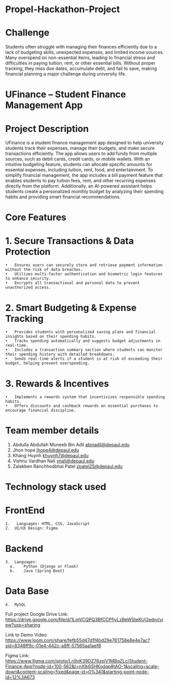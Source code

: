 # Propel-Hackathon-Project

# Challenge 
Students often struggle with managing their finances efficiently due to a lack of budgeting skills, unexpected expenses, and limited income sources. Many overspend on non-essential items, leading to financial stress and difficulties in paying tuition, rent, or other essential bills. Without proper tracking, they miss due dates, accumulate debt, and fail to save, making financial planning a major challenge during university life.


# UFinance – Student Finance Management App
# Project Description
  UFinance is a student finance management app designed to help university students track their expenses, manage their budgets, and make secure transactions efficiently. The app allows users to add funds from multiple sources, such as debit cards, credit cards, or mobile wallets. With an intuitive budgeting feature, students can allocate specific amounts for essential expenses, including tuition, rent, food, and entertainment.
  To simplify financial management, the app includes a bill payment feature that enables students to pay tuition fees, rent, and other recurring expenses directly from the platform. Additionally, an AI-powered assistant helps students create a personalized monthly budget by analyzing their spending habits and providing smart financial recommendations.

# Core Features
# 1. Secure Transactions & Data Protection
    •	Ensures users can securely store and retrieve payment information without the risk of data breaches.
    •	Utilizes multi-factor authentication and biometric login features to enhance security.
    •	Encrypts all transactional and personal data to prevent unauthorized access.
# 2. Smart Budgeting & Expense Tracking
    •	Provides students with personalized saving plans and financial insights based on their spending habits.
    •	Tracks spending automatically and suggests budget adjustments in real-time.
    •	Includes a transaction summary section where students can monitor their spending history with detailed breakdowns.
    •	Sends real-time alerts if a student is at risk of exceeding their budget, helping prevent overspending.
# 3. Rewards & Incentives
    •	Implements a rewards system that incentivizes responsible spending habits.
    •	Offers discounts and cashback rewards on essential purchases to encourage financial discipline.


# Team member details
1.	Abdulla Abdullah Muneeb Bin Adil
    abinadil@depaul.edu
2.	Jhon hope
    jhope4@depaul.edu
3.	Khang Huynh
    khuynh7@depaul.edu
4.	Vishnu Vardhan Nali
    vnali@depaul.edu
5.	Zalakben Ranchhodbhai Patel
    zpatel25@depaul.edu

# Technology stack used
# FrontEnd
    1.	 Languages: HTML, CSS, JavaScript
    2.	UI/UX Design: Figma
# Backend 
    3.	Languages:
      a.	Python (Django or Flask)
      b.	Java (Spring Boot)
# Data Base
    4.	MySQL


Full project Google Drive Link: https://drive.google.com/file/d/1LmVCQPQ3BfCCPfjyLzBeWSteKUj2ednr/view?usp=sharing

Link to Demo Video: https://www.loom.com/share/fefb55d47d1f4bd29e761758e8e4e7ac?sid=8348ff9c-01e4-442c-a8ff-57565aa1aef8

Figma Link: https://www.figma.com/proto/Ln9vK39DZ76zejV1MBqZLc/Student-Finance-App?node-id=100-562&t=nXlk6SHKodqp8tAO-1&scaling=scale-down&content-scaling=fixed&page-id=0%3A1&starting-point-node-id=12%3A673
